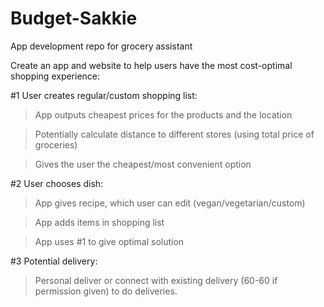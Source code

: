 # Budget-Sakkie
App development repo for grocery assistant

Create an app and website to help users have the most cost-optimal shopping experience:

#1 User creates regular/custom shopping list:
> App outputs cheapest prices for the products and the location

> Potentially calculate distance to different stores (using total price of groceries)

> Gives the user the cheapest/most convenient option

#2 User chooses dish:
> App gives recipe, which user can edit (vegan/vegetarian/custom)

> App adds items in shopping list

> App uses #1 to give optimal solution

#3 Potential delivery:
> Personal deliver or connect with existing delivery (60-60 if permission given) to do deliveries.
